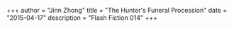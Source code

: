 +++
author = "Jinn Zhong"
title = "The Hunter's Funeral Procession"
date = "2015-04-17"
description = "Flash Fiction 014"
+++
